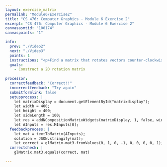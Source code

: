 ```yaml
---
layout: exercise_matrix
permalink: "Module6/Exercise2"
title: "CS 476: Computer Graphics - Module 6 Exercise 2"
excerpt: "CS 476: Computer Graphics - Module 6 Exercise 2"
canvasasmtid: "100174"
canvaspoints: "1"

info:
  prev: "./Video2"
  next: "./Video3"
  points: 1
  instructions: "<p>Find a matrix that rotates vectors counter-clockwise by 270 degrees (or alternatively, rotates it 90 degrees clockwise). Please use the widget below to input your matrix and experiment, and when you believe you have the answer, enter your netid and the check/submit button below</p><div id = \"matrixdisplay\"></div>"
  goals:
    - Construct a 2D rotation matrix
    
processor:  
  correctfeedback: "Correct!!" 
  incorrectfeedback: "Try again"
  submitformlink: false
  setupprocess: |
    let matrixDisplay = document.getElementById("matrixdisplay");
    let width = 400;
    let height = 400;
    let sideLength = 100;
    let res = addNCompositionMatrixWidgets(matrixDisplay, 1, false, width, height, sideLength);
    let AInputs = res.MInputs[0];
  feedbackprocess: | 
    let mat = textToMatrix(AInputs); 
    solution = JSON.stringify(mat);
    let correct = glMatrix.mat3.fromValues(0, 1, 0, -1, 0, 0, 0, 0, 1);
  correctcheck: |
    glMatrix.mat3.equals(correct, mat)

---
```

